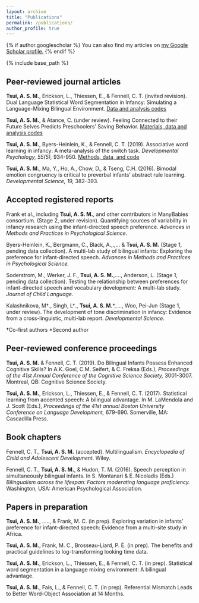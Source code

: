 ```yaml
---
layout: archive
title: "Publications"
permalink: /publications/
author_profile: true
---
```


{% if author.googlescholar %}
  You can also find my articles on <u><a href="{{https://scholar.google.com/citations?user=RelSLDwAAAAJ&hl=en&oi=ao}}">my Google Scholar profile</a>.</u>
{% endif %}

{% include base_path %}

Peer-reviewed journal articles
----

**Tsui, A. S. M.**, Erickson, L., Thiessen, E., & Fennell, C. T. (invited revision). Dual Language Statistical Word Segmentation in Infancy: Simulating a Language-Mixing Bilingual Environment. [Data and analysis codes](https://osf.io/u5vwk/)

**Tsui, A. S. M.**, & Atance, C. (under review). Feeling Connected to their Future Selves Predicts Preschoolers’ Saving Behavior. [Materials, data and analysis codes](https://osf.io/C7546/)

**Tsui, A. S. M.**, Byers-Heinlein, K., & Fennell, C. T. (2019). Associative word learning in infancy: A meta-analysis of the switch task. _Developmental Psychology, 55(5),_ 934-950. [Methods, data, and code](https://osf.io/uwe8g/)

**Tsui, A. S. M.**, Ma, Y., Ho, A., Chow, D., & Tseng, C.H. (2016). Bimodal emotion congruency is critical to preverbal infants’ abstract rule learning. _Developmental Science, 19,_ 382–393. 

Accepted registered reports
----

Frank et al., including **Tsui, A. S. M.**, and other contributors in ManyBabies consortium. (Stage 2, under revision). Quantifying sources of variability in infancy research using the infant-directed speech preference. _Advances in Methods and Practices in Psychological Science._ 

Byers-Heinlein, K., Bergmann, C., Black, A.,.,… & **Tsui, A. S. M.** (Stage 1, pending data collection). A multi-lab study of bilingual infants: Exploring the preference for infant-directed speech. _Advances in Methods and Practices in Psychological Science._ 

Soderstrom, M., Werker, J. F., **Tsui, A. S. M.**,…., Anderson, L. (Stage 1, pending data collection). Testing the relationship between preferences for infant-directed speech and vocabulary development: A multi-lab study. _Journal of Child Language._

Kalashnikova, M†., Singh, L†., **Tsui, A. S. M.***,…., Woo, Pei-Jun (Stage 1, under review). The development of tone discrimination in infancy: Evidence from a cross-linguistic, multi-lab report. _Developmental Science._

†Co-first authors *Second author

Peer-reviewed conference proceedings
----

**Tsui, A. S. M.** & Fennell, C. T. (2019). Do Bilingual Infants Possess Enhanced Cognitive Skills? In A.K. Goel, C.M. Seifert, & C. Freksa (Eds.), _Proceedings of the 41st Annual Conference of the Cognitive Science Society,_ 3001-3007. Montreal, QB: Cognitive Science Society.

**Tsui, A. S. M.**, Erickson, L., Thiessen, E., & Fennell, C. T. (2017). Statistical learning from accented speech: A bilingual advantage. In M. LaMendola and J. Scott (Eds.), _Proceedings of the 41st annual Boston University Conference on Language Development,_ 679-690. Somerville, MA: Cascadilla Press. 

Book chapters
----

Fennell, C. T., **Tsui, A. S. M.** (accepted). Multilingualism. _Encyclopedia of Child and Adolescent Development._ Wiley.

Fennell, C. T., **Tsui, A. S. M.**, & Hudon, T. M. (2016). Speech perception in simultaneously bilingual infants. In S. Montanari & E. Nicoladis (Eds.) _Bilingualism across the lifespan: Factors moderating language proficiency._ Washington, USA: American Psychological Association.

Papers in preparation
----

**Tsui, A. S. M.**, ….., & Frank, M. C. (in prep). Exploring variation in infants’ preference for infant-directed speech: Evidence from a multi-site study in Africa. 

**Tsui, A. S. M.**, Frank, M. C., Brosseau-Liard, P. È. (in prep). The benefits and practical guidelines to log-transforming looking time data. 

**Tsui, A. S. M.**, Erickson, L., Thiessen, E., & Fennell, C. T. (in prep). Statistical word segmentation in a language mixing environment: A bilingual advantage.

**Tsui, A. S. M.**, Fais, L., & Fennell, C. T. (in prep). Referential Mismatch Leads to Better Word-Object Association at 14 Months.
